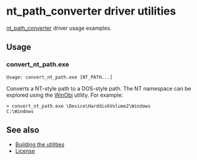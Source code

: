 nt_path_converter driver utilities
==================================

[nt_path_converter] driver usage examples.

[nt_path_converter]: ../../km/src/special/nt_path_converter

Usage
-----

### convert_nt_path.exe

    Usage: convert_nt_path.exe [NT_PATH...]

Converts a NT-style path to a DOS-style path.
The NT namespace can be explored using the [WinObj] utility.
For example:

    > convert_nt_path.exe \Device\HarddiskVolume2\Windows
    C:\Windows

[WinObj]: https://technet.microsoft.com/en-us/library/bb896657.aspx

See also
--------

* [Building the utilities]
* [License]

[Building the utilities]: ../README.md#building-the-utilities
[License]: ../../README.md#license
